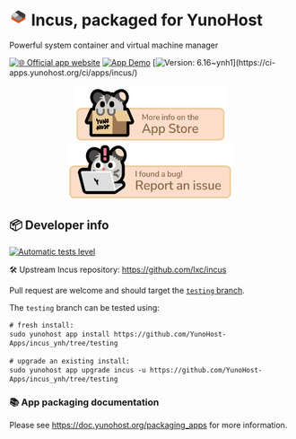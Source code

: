 <!--
N.B.: This README was automatically generated by <https://github.com/YunoHost/apps_tools/blob/main/readme_generator>
It shall NOT be edited by hand.
-->

<h1>
  <img src="https://raw.githubusercontent.com/YunoHost/apps/main/logos/incus.png" width="32px" alt="Logo of Incus">
  Incus, packaged for YunoHost
</h1>

Powerful system container and virtual machine manager

[![🌐 Official app website](https://img.shields.io/badge/Official_app_website-darkgreen?style=for-the-badge)](https://linuxcontainers.org/incus/)
[![App Demo](https://img.shields.io/badge/App_Demo-blue?style=for-the-badge)](https://linuxcontainers.org/incus/try-it/)
[![Version: 6.16~ynh1](https://img.shields.io/badge/Version-6.16~ynh1-rgb(18,138,11)?style=for-the-badge)](https://ci-apps.yunohost.org/ci/apps/incus/)

<div align="center">
<a href="https://apps.yunohost.org/app/incus"><img height="100px" src="https://github.com/YunoHost/yunohost-artwork/raw/refs/heads/main/badges/neopossum-badges/badge_more_info_on_the_appstore.svg"/></a>
<a href="https://github.com/YunoHost-Apps/incus_ynh/issues"><img height="100px" src="https://github.com/YunoHost/yunohost-artwork/raw/refs/heads/main/badges/neopossum-badges/badge_report_an_issue.svg"/></a>
</div>

## 📦 Developer info

[![Automatic tests level](https://apps.yunohost.org/badge/cilevel/incus)](https://ci-apps.yunohost.org/ci/apps/incus/)

🛠️ Upstream Incus repository: <https://github.com/lxc/incus>

Pull request are welcome and should target the [`testing` branch](https://github.com/YunoHost-Apps/incus_ynh/tree/testing).

The `testing` branch can be tested using:
```
# fresh install:
sudo yunohost app install https://github.com/YunoHost-Apps/incus_ynh/tree/testing

# upgrade an existing install:
sudo yunohost app upgrade incus -u https://github.com/YunoHost-Apps/incus_ynh/tree/testing
```

### 📚 App packaging documentation

Please see <https://doc.yunohost.org/packaging_apps> for more information.